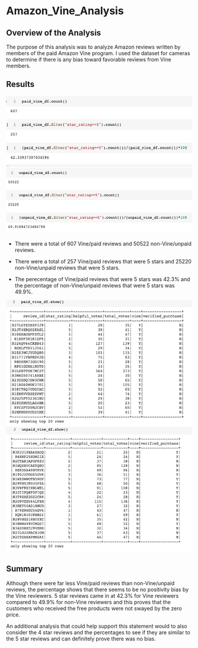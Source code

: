 # Amazon_Vine_Analysis

## Overview of the Analysis

The purpose of this analysis was to analyze Amazon reviews written by members of the paid Amazon Vine program. I used the dataset for cameras to determine if there is any bias toward favorable reviews from Vine members. 

## Results

![paid totals](https://github.com/myljacobo/Amazon_Vine_Analysis/blob/main/images/paid%20totals.png?raw=true) ![unpaid totals](https://github.com/myljacobo/Amazon_Vine_Analysis/blob/main/images/unpaid%20totals.png?raw=true)

- There were a total of 607 Vine/paid reviews and 50522 non-Vine/unpaid reviews.

- There were a total of 257 Vine/paid reviews that were 5 stars and 25220 non-Vine/unpaid reviews that were 5 stars.

- The perecentage of Vine/paid reviews that were 5 stars was 42.3% and the percentage of non-Vine/unpaid reviews that were 5 stars was 49.9%.

![paid](https://github.com/myljacobo/Amazon_Vine_Analysis/blob/main/images/paid.png?raw=true) ![unpaid](https://github.com/myljacobo/Amazon_Vine_Analysis/blob/main/images/unpaid.png?raw=true)

## Summary

Although there were far less Vine/paid reviews than non-Vine/unpaid reviews, the percentage shows that there seems to be no positivity bias by the Vine reviewers. 5 star reviews came in at 42.3% for Vine reviewers compared to 49.9% for non-Vine reviewers and this proves that the customers who received the free products were not swayed by the zero price. 

An additional analysis that could help support this statement would to also consider the 4 star reviews and the percentages to see if they are similar to the 5 star reviews and can definitely prove there was no bias. 
